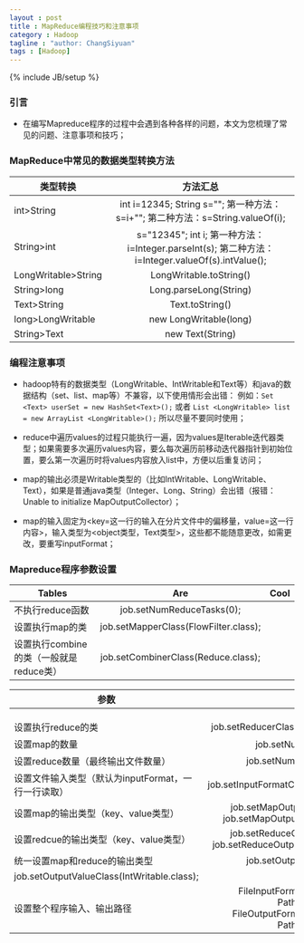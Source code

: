 ```yaml
---
layout : post
title : MapReduce编程技巧和注意事项
category : Hadoop
tagline : "author: ChangSiyuan"
tags : [Hadoop]
---
```

{% include JB/setup %}

### 引言
- 在编写Mapreduce程序的过程中会遇到各种各样的问题，本文为您梳理了常见的问题、注意事项和技巧；

### MapReduce中常见的数据类型转换方法

| 类型转换        | 方法汇总           | 
| ------------- |:-------------:|
| int>String  | int i=12345; String s=""; 第一种方法：s=i+""; 第二种方法：s=String.valueOf(i);| 
| String>int   | s="12345"; int i; 第一种方法：i=Integer.parseInt(s); 第二种方法：i=Integer.valueOf(s).intValue();|   
| LongWritable>String | LongWritable.toString()|  
|String>long|Long.parseLong(String)|
|Text>String|Text.toString()|
|long>LongWritable|new LongWritable(long)|
|String>Text|new Text(String)|

### 编程注意事项
- hadoop特有的数据类型（LongWritable、IntWritable和Text等）和java的数据结构（set、list、map等）不兼容，以下使用情形会出错：
例如：`Set <Text> userSet = new HashSet<Text>();`  或者  `List <LongWritable> list = new ArrayList <LongWritable>();`
所以尽量不要同时使用；

- reduce中遍历values的过程只能执行一遍，因为values是Iterable迭代器类型；如果需要多次遍历values内容，要么每次遍历前移动迭代器指针到初始位置，要么第一次遍历时将values内容放入list中，方便以后重复访问；

- map的输出必须是Writable类型的（比如IntWritable、LongWritable、Text），如果是普通java类型（Integer、Long、String）会出错（报错：Unable to initialize MapOutputCollector）；

- map的输入固定为<key=这一行的输入在分片文件中的偏移量，value=这一行内容>，输入类型为<object类型，Text类型>，这些都不能随意更改，如需更改，要重写inputFormat；

### Mapreduce程序参数设置

| Tables        | Are           | Cool  |
| ------------- |:-------------:| -----:|
| 不执行reduce函数     | job.setNumReduceTasks(0); | 
| 设置执行map的类      | job.setMapperClass(FlowFilter.class);      |   
| 设置执行combine的类（一般就是reduce类）| job.setCombinerClass(Reduce.class);     |  


| 参数        | 设置方法           | 
| ------------- |:-------------:|
| | |
| ||
|||
|设置执行reduce的类|job.setReducerClass(DNTGUserInfoReducer.class);|
|设置map的数量|job.setNumMapTasks(maps)；|
|设置reduce数量（最终输出文件数量）|job.setNumReduceTasks(reduces);|
|设置文件输入类型（默认为inputFormat，一行一行读取）|job.setInputFormatClass(ProvinceInputFormat.class); |
|设置map的输出类型（key、value类型）|job.setMapOutputKeyClass(HMKey.class); job.setMapOutputValueClass(HMValue.class);|  
|设置redcue的输出类型（key、value类型）|job.setReduceOutputKeyClass(Text.class); job.setReduceOutputValueClass(IntWritable.class);|
|统一设置map和reduce的输出类型|job.setOutputKeyClass(Text.class); 
job.setOutputValueClass(IntWritable.class);|
|设置整个程序输入、输出路径|FileInputFormat.addInputPath(job, new Path(otherArgs[0])); FileOutputFormat.setOutputPath(job, new Path(otherArgs[1]));|


